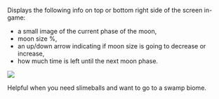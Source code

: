 Displays the following info on top or bottom right side of the screen in-game:
- a small image of the current phase of the moon,
- moon size %,
- an up/down arrow indicating if moon size is going to decrease or increase,
- how much time is left until the next moon phase.

![](https://i.imgur.com/OCpjSIH.png)

Helpful when you need slimeballs and want to go to a swamp biome.
